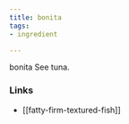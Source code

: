 ```yaml
---
title: bonita
tags:
- ingredient

---
```

bonita See tuna.

### Links

* [[fatty-firm-textured-fish]]
